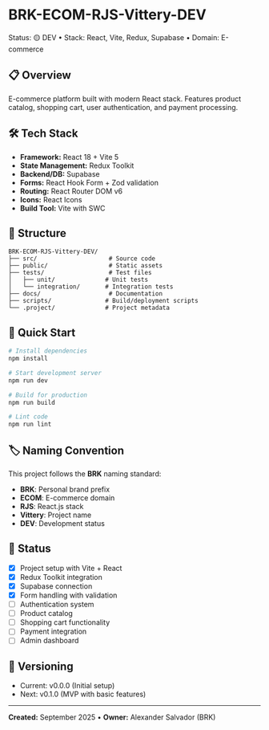# BRK-ECOM-RJS-Vittery-DEV
Status: 🟡 DEV • Stack: React, Vite, Redux, Supabase • Domain: E-commerce

## 📋 Overview
E-commerce platform built with modern React stack. Features product catalog, shopping cart, user authentication, and payment processing.

## 🛠️ Tech Stack
- **Framework:** React 18 + Vite 5
- **State Management:** Redux Toolkit
- **Backend/DB:** Supabase
- **Forms:** React Hook Form + Zod validation
- **Routing:** React Router DOM v6
- **Icons:** React Icons
- **Build Tool:** Vite with SWC

## 📁 Structure
```
BRK-ECOM-RJS-Vittery-DEV/
├── src/                    # Source code
├── public/                 # Static assets
├── tests/                  # Test files
│   ├── unit/              # Unit tests
│   └── integration/       # Integration tests
├── docs/                   # Documentation
├── scripts/               # Build/deployment scripts
└── .project/              # Project metadata
```

## 🚀 Quick Start
```bash
# Install dependencies
npm install

# Start development server
npm run dev

# Build for production
npm run build

# Lint code
npm run lint
```

## 🏷️ Naming Convention
This project follows the **BRK** naming standard:
- **BRK**: Personal brand prefix
- **ECOM**: E-commerce domain
- **RJS**: React.js stack
- **Vittery**: Project name
- **DEV**: Development status

## 📝 Status
- [x] Project setup with Vite + React
- [x] Redux Toolkit integration
- [x] Supabase connection
- [x] Form handling with validation
- [ ] Authentication system
- [ ] Product catalog
- [ ] Shopping cart functionality
- [ ] Payment integration
- [ ] Admin dashboard

## 🔄 Versioning
- Current: v0.0.0 (Initial setup)
- Next: v0.1.0 (MVP with basic features)

---
**Created:** September 2025 • **Owner:** Alexander Salvador (BRK)
